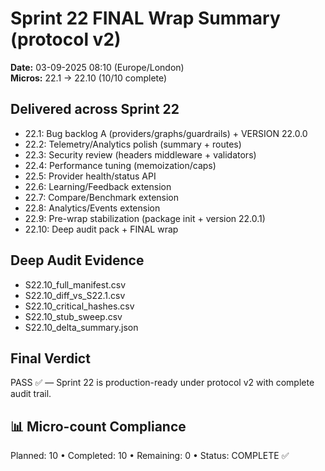 # Sprint 22 FINAL Wrap Summary (protocol v2)

**Date:** 03-09-2025 08:10 (Europe/London)  
**Micros:** 22.1 → 22.10 (10/10 complete)

## Delivered across Sprint 22
- 22.1: Bug backlog A (providers/graphs/guardrails) + VERSION 22.0.0
- 22.2: Telemetry/Analytics polish (summary + routes)
- 22.3: Security review (headers middleware + validators)
- 22.4: Performance tuning (memoization/caps)
- 22.5: Provider health/status API
- 22.6: Learning/Feedback extension
- 22.7: Compare/Benchmark extension
- 22.8: Analytics/Events extension
- 22.9: Pre-wrap stabilization (package init + version 22.0.1)
- 22.10: Deep audit pack + FINAL wrap

## Deep Audit Evidence
- S22.10_full_manifest.csv
- S22.10_diff_vs_S22.1.csv
- S22.10_critical_hashes.csv
- S22.10_stub_sweep.csv
- S22.10_delta_summary.json

## Final Verdict
PASS ✅ — Sprint 22 is production-ready under protocol v2 with complete audit trail.

## 📊 Micro-count Compliance
Planned: 10 • Completed: 10 • Remaining: 0 • Status: COMPLETE ✅
